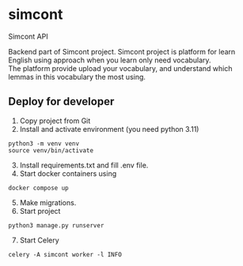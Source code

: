 # simcont
Simcont API

Backend part of Simcont project.
Simcont project is platform for learn English using approach when you learn only need vocabulary.  <br>
The platform provide upload your vocabulary, and understand which lemmas in this vocabulary the most using. <br>

## Deploy for developer

1. Copy project from Git 
2. Install and activate environment (you need python 3.11)
```commandline
python3 -m venv venv
source venv/bin/activate
```
3. Install requirements.txt and fill .env file.
4. Start docker containers using 
```commandline
docker compose up
```
5. Make migrations.
6. Start project 
```commandline
python3 manage.py runserver
```
7. Start Celery 
```commandline
celery -A simcont worker -l INFO
```
